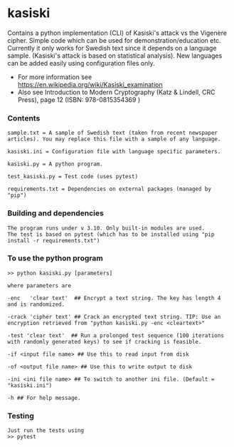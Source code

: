 # kasiski

Contains a python implementation (CLI) of Kasiski's attack vs the Vigenère cipher. Simple code which can be used for demonstration/education etc. 
Currently it only works for Swedish text since it depends on a language sample. (Kasiski's attack is based on statistical analysis). New languages can be added easily using configuration files only.

- For more information see https://en.wikipedia.org/wiki/Kasiski_examination
- Also see Introduction to Modern Cryptography (Katz & Lindell, CRC Press), page 12 (ISBN: 978-0815354369 )

### Contents

    sample.txt = A sample of Swedish text (taken from recent newspaper articles). You may replace this file with a sample of any language. 
    
    kasiski.ini = Configuration file with language specific parameters.

    kasiski.py = A python program. 
    
    test_kasiski.py = Test code (uses pytest)
    
    requirements.txt = Dependencies on external packages (managed by "pip")

### Building and dependencies

    The program runs under v 3.10. Only built-in modules are used. 
    The test is based on pytest (which has to be installed using "pip install -r requirements.txt")

### To use the python program

    >> python kasiski.py [parameters]

    where parameters are

    -enc   'clear text'  ## Encrypt a text string. The key has length 4 and is randomized.  

    -crack 'cipher text' ## Crack an encrypted text string. TIP: Use an encryption retrieved from "python kasiski.py -enc <cleartext>"

    -test 'clear text'  ## Run a prolonged test sequence (100 iterations with randomly generated keys) to see if cracking is feasible. 
    
    -if <input file name> ## Use this to read input from disk
    
    -of <output file name> ## Use this to write output to disk
    
    -ini <ini file name> ## To switch to another ini file. (Default = "kasiski.ini") 
    
    -h ## For help message.
    
### Testing
    
    Just run the tests using
    >> pytest
